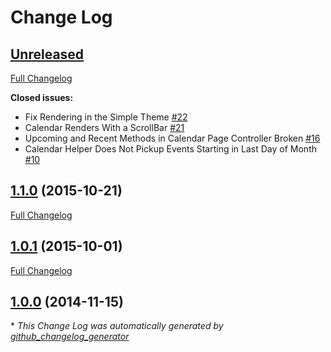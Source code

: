 # Change Log

## [Unreleased](https://github.com/gordonbanderson/silverstripe-calendar/tree/HEAD)

[Full Changelog](https://github.com/gordonbanderson/silverstripe-calendar/compare/1.1.0...HEAD)

**Closed issues:**

- Fix Rendering in the Simple Theme [\#22](https://github.com/gordonbanderson/silverstripe-calendar/issues/22)
- Calendar Renders With a ScrollBar [\#21](https://github.com/gordonbanderson/silverstripe-calendar/issues/21)
- Upcoming and Recent Methods in Calendar Page Controller Broken [\#16](https://github.com/gordonbanderson/silverstripe-calendar/issues/16)
- Calendar Helper Does Not Pickup Events Starting in Last Day of Month [\#10](https://github.com/gordonbanderson/silverstripe-calendar/issues/10)

## [1.1.0](https://github.com/gordonbanderson/silverstripe-calendar/tree/1.1.0) (2015-10-21)
[Full Changelog](https://github.com/gordonbanderson/silverstripe-calendar/compare/1.0.1...1.1.0)

## [1.0.1](https://github.com/gordonbanderson/silverstripe-calendar/tree/1.0.1) (2015-10-01)
[Full Changelog](https://github.com/gordonbanderson/silverstripe-calendar/compare/1.0.0...1.0.1)

## [1.0.0](https://github.com/gordonbanderson/silverstripe-calendar/tree/1.0.0) (2014-11-15)


\* *This Change Log was automatically generated by [github_changelog_generator](https://github.com/skywinder/Github-Changelog-Generator)*